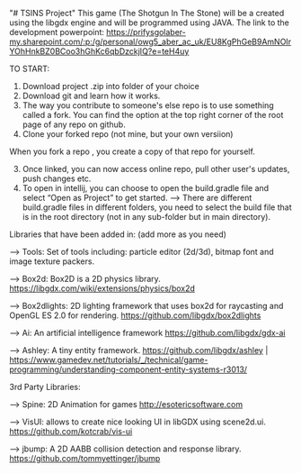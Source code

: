 "# TSINS Project"
This game (The Shotgun In The Stone) will be a created using the libgdx engine and will be programmed using JAVA.
The link to the development powerpoint: https://prifysgolaber-my.sharepoint.com/:p:/g/personal/owg5_aber_ac_uk/EU8KgPhGeB9AmNOIrYOhHnkBZ0BCoo3hGhKc6qbDzckjIQ?e=teH4uy

TO START:
1. Download project .zip into folder of your choice
2. Download git and learn how it works.
3. The way you contribute to someone's else repo is to use something called a fork. You can find the option at the top right corner of the root page of any repo on github.
4. Clone your forked repo (not mine, but your own versiion)

When you fork a repo , you create a copy of that repo for yourself. 

3. Once linked, you can now access online repo, pull other user's updates, push changes etc.
4. To open in intellij, you can choose to open the build.gradle file and select “Open as Project” to get started.
   --> There are different build.gradle files in different folders, you need to select the build file that is in the root directory (not in any sub-folder but in main directory).

Libraries that have been added in: (add more as you need)

--> Tools: Set of tools including: particle editor (2d/3d), bitmap font and image texture packers.

--> Box2d: Box2D is a 2D physics library.
https://libgdx.com/wiki/extensions/physics/box2d

--> Box2dlights: 2D lighting framework that uses box2d for raycasting and OpenGL ES 2.0 for rendering.
https://github.com/libgdx/box2dlights

--> Ai: An artificial intelligence framework
https://github.com/libgdx/gdx-ai

--> Ashley: A tiny entity framework.
https://github.com/libgdx/ashley | https://www.gamedev.net/tutorials/_/technical/game-programming/understanding-component-entity-systems-r3013/


3rd Party Libraries:

--> Spine: 2D Animation for games
http://esotericsoftware.com

--> VisUI: allows to create nice looking UI in libGDX using scene2d.ui.
https://github.com/kotcrab/vis-ui

--> jbump: A 2D AABB collision detection and response library.
https://github.com/tommyettinger/jbump

